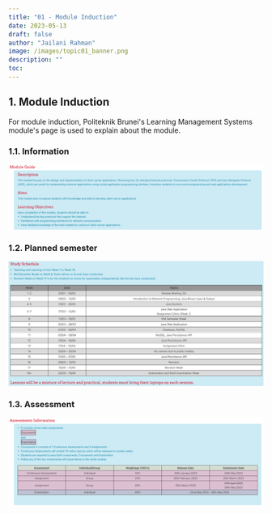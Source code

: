 ```yaml
---
title: "01 - Module Induction"
date: 2023-05-13
draft: false
author: "Jailani Rahman"
image: /images/topic01_banner.png
description: ""
toc:
---
```


## 1. Module Induction

For module induction, Politeknik Brunei's Learning Management Systems module's page is used to explain about the module.

### 1.1. Information
![](resources/01a-module_guide.png)

### 1.2. Planned semester
![](resources/01b-module_guide.png)

### 1.3. Assessment
![](resources/01c-module_guide.png)
